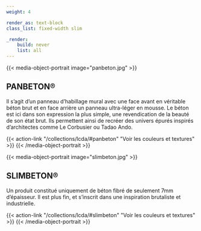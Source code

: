 ```yaml
---
weight: 4

render_as: text-block
class_list: fixed-width slim

_render:
    build: never
    list: all
---
```


{{< media-object-portrait image="panbeton.jpg" >}}
## PANBETON®

Il s’agit d’un panneau d’habillage mural avec une face avant en véritable béton brut et en face arrière un panneau ultra-léger en mousse. Le béton est ici dans son expression la plus simple, une revendication de la beauté de son état brut. Ils permettent ainsi de recréer des univers épurés inspirés d’architectes comme Le Corbusier ou Tadao Ando.

{{< action-link "/collections/lcda/#panbeton" "Voir les couleurs et textures" >}}
{{< /media-object-portrait >}}



{{< media-object-portrait image="slimbeton.jpg" >}}
## SLIMBETON®

Un produit constitué uniquement de béton fibré de seulement 7mm d’épaisseur. Il est plus fin, et s’inscrit dans une inspiration brutaliste et industrielle.

{{< action-link "/collections/lcda/#slimbeton" "Voir les couleurs et textures" >}}
{{< /media-object-portrait >}}
